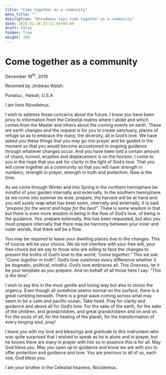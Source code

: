 ```yaml
---
title: "Come together as a community"
menu_title: ""
description: "Nicodemus says Come together as a community"
date: 2019-01-26 23:21:03+00:00
draft: False
hidden: True
weight: 386
---
```

# Come together as a community

December 18<sup>th</sup>, 2019

Received by Jimbeau Walsh.

Punaluu , Hawaii, U.S.A 



I am here Nicodemus.

I wish to address those concerns about the future. I know you have been privy to information from the Celestial realms where I abide and which comes from the Master and others about the coming events on earth. These are earth changes and the request is for you to create sanctuary, places of refuge so as to embrace the many, the diversity, all in God’s love. We have asked you these things that you may go into prayer and be guided in the moment so that you would become accustomed to ongoing guidance through whatever changes occur. And you have been told a certain amount of chaos, turmoil, eruption and displacement is on the horizon. I come to you in the hope that you ask for clarity in the light of God’s love. That you will come together as a community so that you will have strength in numbers, strength in prayer, strength in truth and protection. Now is the time.

As we come through Winter and into Spring in the northern hemisphere be mindful of your garden internally and externally. In the southern hemisphere as we come into summer be wise, prepare, the harvest will be at hand and you will surely reap what has been sown, internally and externally. It is said *“prepare for the worst and hope for the best”.* There is some wisdom in that but there is even more wisdom in being in the flow of God’s love, of being in the guidance. Yes, prepare externally, this has been requested, but also you must prepare internally that there may be harmony between your inner and outer worlds, that there will be a flow.  

You may be required to leave your dwelling places due to the changes. This of course will be your choice. We do not interfere with your free will, your free choice but we say to those who are willing to face the changes to present the truths of God’s love to the world; *“come together.”* This we ask: *“Come together in truth”.* God’s love outshines every difference whether it be dogmatic, political, mindful. God’s love embraces all. This Oneness, let it be your template as you prepare. And on behalf of all those here I say: *“This is the time”.*

I wish to say this in the most gentle and loving way but also to stress the urgency. Even though all somehow seems normal on the surface, there is a great rumbling beneath. There is a great wave coming across what may seem to be a calm and pacific ocean. Take heed. Pray for clarity and guidance and above all for God’s love. For the sake of the earth, for the sake of the children, and grandchildren, and great grandchildren and on and on. For the souls of all, for the healing of the planet, for the transformation of every longing soul, pray!

I leave you with my love and blessings and gratitude to this instrument who was quite surprised that I wished to speak as he is alone and in prayer, but he knows there are many in prayer with him so in essence this is for all. May God bless you. May you open up to guidance and know we are with you to offer protection and guidance and love. You are precious to all of us, each one, God bless you.

I am your brother in the Celestial heavens, Nicodemus.
